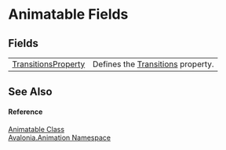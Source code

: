 # Animatable Fields




## Fields
<table>
<tr>
<td><a href="F_Avalonia_Animation_Animatable_TransitionsProperty">TransitionsProperty</a></td>
<td>Defines the <a href="P_Avalonia_Animation_Animatable_Transitions">Transitions</a> property.</td>
</tr>
</table>

## See Also


#### Reference
<a href="T_Avalonia_Animation_Animatable">Animatable Class</a>  
<a href="N_Avalonia_Animation">Avalonia.Animation Namespace</a>  
